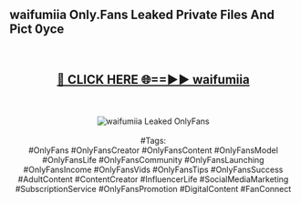 <h2>waifumiia Only.Fans Leaked Private Files And Pict 0yce</h2>
<br>
<div align="center">
<h2><a href="https://mediafiles.top/waifumiia" rel="nofollow">🔴 CLICK HERE 🌐==►► waifumiia</a></h2>
<br>
<br>
<a href="https://mediafiles.top/waifumiia" rel="nofollow" data-target="animated-image.originalLink"><img src="https://i.ibb.co.com/WyWwxjT/player-gif2.gif" alt="waifumiia Leaked OnlyFans" style="max-width: 100%; display: inline-block;" data-target="animated-image.originalImage"></a>
<br><br>
#Tags:
<br>
#OnlyFans #OnlyFansCreator #OnlyFansContent #OnlyFansModel #OnlyFansLife #OnlyFansCommunity #OnlyFansLaunching #OnlyFansIncome #OnlyFansVids #OnlyFansTips #OnlyFansSuccess #AdultContent #ContentCreator #InfluencerLife #SocialMediaMarketing #SubscriptionService #OnlyFansPromotion #DigitalContent #FanConnect
</div>
<br>